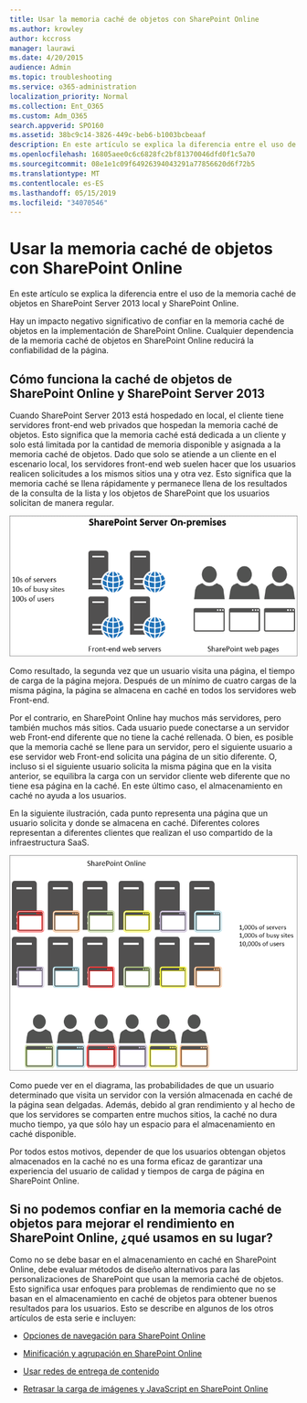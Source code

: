 ```yaml
---
title: Usar la memoria caché de objetos con SharePoint Online
ms.author: krowley
author: kccross
manager: laurawi
ms.date: 4/20/2015
audience: Admin
ms.topic: troubleshooting
ms.service: o365-administration
localization_priority: Normal
ms.collection: Ent_O365
ms.custom: Adm_O365
search.appverid: SPO160
ms.assetid: 38bc9c14-3826-449c-beb6-b1003bcbeaaf
description: En este artículo se explica la diferencia entre el uso de la memoria caché de objetos en SharePoint Server 2013 local y SharePoint Online.
ms.openlocfilehash: 16805aee0c6c6828fc2bf81370046dfd0f1c5a70
ms.sourcegitcommit: 08e1e1c09f64926394043291a77856620d6f72b5
ms.translationtype: MT
ms.contentlocale: es-ES
ms.lasthandoff: 05/15/2019
ms.locfileid: "34070546"
---
```

# <a name="using-the-object-cache-with-sharepoint-online"></a>Usar la memoria caché de objetos con SharePoint Online

En este artículo se explica la diferencia entre el uso de la memoria caché de objetos en SharePoint Server 2013 local y SharePoint Online.
  
Hay un impacto negativo significativo de confiar en la memoria caché de objetos en la implementación de SharePoint Online. Cualquier dependencia de la memoria caché de objetos en SharePoint Online reducirá la confiabilidad de la página. 
  
## <a name="how-the-sharepoint-online-and-sharepoint-server-2013-object-cache-works"></a>Cómo funciona la caché de objetos de SharePoint Online y SharePoint Server 2013

Cuando SharePoint Server 2013 está hospedado en local, el cliente tiene servidores front-end web privados que hospedan la memoria caché de objetos. Esto significa que la memoria caché está dedicada a un cliente y solo está limitada por la cantidad de memoria disponible y asignada a la memoria caché de objetos. Dado que solo se atiende a un cliente en el escenario local, los servidores front-end web suelen hacer que los usuarios realicen solicitudes a los mismos sitios una y otra vez. Esto significa que la memoria caché se llena rápidamente y permanece llena de los resultados de la consulta de la lista y los objetos de SharePoint que los usuarios solicitan de manera regular.
  
![Muestra el tráfico y la carga a los servidores locales front-end web](media/a0d38b36-4909-4abb-8d4e-4930814bb3de.png)
  
Como resultado, la segunda vez que un usuario visita una página, el tiempo de carga de la página mejora. Después de un mínimo de cuatro cargas de la misma página, la página se almacena en caché en todos los servidores web Front-end.
  
Por el contrario, en SharePoint Online hay muchos más servidores, pero también muchos más sitios. Cada usuario puede conectarse a un servidor web Front-end diferente que no tiene la caché rellenada. O bien, es posible que la memoria caché se llene para un servidor, pero el siguiente usuario a ese servidor web Front-end solicita una página de un sitio diferente. O, incluso si el siguiente usuario solicita la misma página que en la visita anterior, se equilibra la carga con un servidor cliente web diferente que no tiene esa página en la caché. En este último caso, el almacenamiento en caché no ayuda a los usuarios.
  
En la siguiente ilustración, cada punto representa una página que un usuario solicita y donde se almacena en caché. Diferentes colores representan a diferentes clientes que realizan el uso compartido de la infraestructura SaaS.
  
![Muestra los resultados de almacenamiento en memoria caché de objetos en SharePoint Online](media/25d04011-ef83-4cb7-9e04-a6ed490f63c3.png)
  
Como puede ver en el diagrama, las probabilidades de que un usuario determinado que visita un servidor con la versión almacenada en caché de la página sean delgadas. Además, debido al gran rendimiento y al hecho de que los servidores se comparten entre muchos sitios, la caché no dura mucho tiempo, ya que sólo hay un espacio para el almacenamiento en caché disponible.
  
Por todos estos motivos, depender de que los usuarios obtengan objetos almacenados en la caché no es una forma eficaz de garantizar una experiencia del usuario de calidad y tiempos de carga de página en SharePoint Online.
  
## <a name="if-we-cant-rely-on-the-object-cache-to-improve-performance-in-sharepoint-online-what-do-we-use-instead"></a>Si no podemos confiar en la memoria caché de objetos para mejorar el rendimiento en SharePoint Online, ¿qué usamos en su lugar?

Como no se debe basar en el almacenamiento en caché en SharePoint Online, debe evaluar métodos de diseño alternativos para las personalizaciones de SharePoint que usan la memoria caché de objetos. Esto significa usar enfoques para problemas de rendimiento que no se basan en el almacenamiento en caché de objetos para obtener buenos resultados para los usuarios. Esto se describe en algunos de los otros artículos de esta serie e incluyen:
  
- [Opciones de navegación para SharePoint Online](navigation-options-for-sharepoint-online.md)
    
- [Minificación y agrupación en SharePoint Online](minification-and-bundling-in-sharepoint-online.md)
    
- [Usar redes de entrega de contenido](using-content-delivery-networks-with-sharepoint-online.md)
    
- [Retrasar la carga de imágenes y JavaScript en SharePoint Online](delay-loading-images-and-javascript-in-sharepoint-online.md)
    

